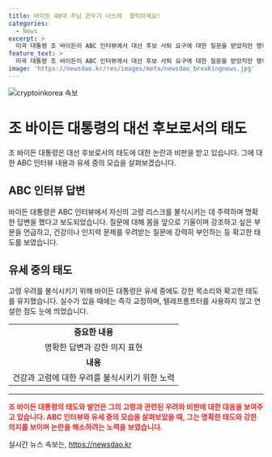 ```yaml
---
title: 바이든 40대 주님 관두기 너스레  클릭하세요!
categories:
  - News
excerpt: >
  미국 대통령 조 바이든이 ABC 인터뷰에서 대선 후보 사퇴 요구에 대한 질문을 받았지만 명확한 답변을 내놓고 고령 리스크를 부각시키며 차분하게 응답했다. 연설 중에도 인지력 논란을 극복하고자 노력하며 말실수 시 즉각 교정하는 태도를 보였다. 건강과 인지력 문제를 부인하고 심지어 신을 믿음을 언급하여 대선 의지를 피력했다. 또한, 연설 중에 텔레프롬프터를 사용하지 않고 집중력을 유지한 점이 주목받았다. 그러나 인터뷰가 끝나고 나서는 피곤한 모습을 보였지만, 맥락과 관련 없는 발언은 없었다. 이러한 바이든의 태도는 외신들에게 호평을 받고 있다.
feature_text: >
  미국 대통령 조 바이든이 ABC 인터뷰에서 대선 후보 사퇴 요구에 대한 질문을 받았지만 명확한 답변을 내놓고 고령 리스크를 부각시키며 차분하게 응답했다. 연설 중에도 인지력 논란을 극복하고자 노력하며 말실수 시 즉각 교정하는 태도를 보였다. 건강과 인지력 문제를 부인하고 심지어 신을 믿음을 언급하여 대선 의지를 피력했다. 또한, 연설 중에 텔레프롬프터를 사용하지 않고 집중력을 유지한 점이 주목받았다. 그러나 인터뷰가 끝나고 나서는 피곤한 모습을 보였지만, 맥락과 관련 없는 발언은 없었다. 이러한 바이든의 태도는 외신들에게 호평을 받고 있다.
image: 'https://newsdao.kr/res/images/meta/newsdao_breakingnews.jpg'
---
```


<p><img src="https://newsdao.kr/res/images/meta/newsdao_breakingnews.jpg" alt="cryptoinkorea 속보" /></p>

<h1>조 바이든 대통령의 대선 후보로서의 태도</h1>

<p data-ke-size="size16">조 바이든 대통령은 대선 후보로서의 태도에 대한 논란과 비판을 받고 있습니다. 그에 대한 ABC 인터뷰 내용과 유세 중의 모습을 살펴보겠습니다.</p>

<h2 data-ke-size="size26">ABC 인터뷰 답변</h2>

<p data-ke-size="size16">바이든 대통령은 ABC 인터뷰에서 자신의 고령 리스크를 불식시키는 데 주력하며 명확한 답변을 했다고 보도되었습니다. 질문에 대해 몸을 앞으로 기울이며 강조하고 싶은 부분을 언급하고, 건강이나 인지력 문제를 우려받는 질문에 강력히 부인하는 등 확고한 태도를 보였습니다.</p>

<h2 data-ke-size="size26">유세 중의 태도</h2>

<p data-ke-size="size16">고령 우려를 불식시키기 위해 바이든 대통령은 유세 중에도 강한 목소리와 확고한 태도를 유지했습니다. 실수가 있을 때에는 즉각 교정하며, 텔레프롬프터를 사용하지 않고 연설한 점도 눈에 띄었습니다.</p>

<table>
    <tr>
        <td style="text-align: center; height: 17px;"><b>중요한 내용</b></td>
    </tr>
    <tr>
        <td style="text-align: center; height: 17px;">명확한 답변과 강한 의지 표현</td>
    </tr>
    <tr>
        <td style="text-align: center; height: 17px;"><b>내용</b></td>
    </tr>
    <tr>
        <td style="text-align: center; height: 17px;">건강과 고령에 대한 우려를 불식시키기 위한 노력</td>
    </tr>
</table>

<hr>

<p data-ke-size="size16"><b><span style="color: #ee2323;">조 바이든 대통령의 태도와 발언은 그의 고령과 관련된 우려와 비판에 대한 대응을 보여주고 있습니다. ABC 인터뷰와 유세 중의 모습을 살펴보았을 때, 그는 명확한 태도와 강한 의지를 보이며 논란을 해소하려는 노력을 보였습니다.</span></b></p>
실시간 뉴스 속보는, <a href="https://newsdao.kr" rel="dofollow">https://newsdao.kr</a>


